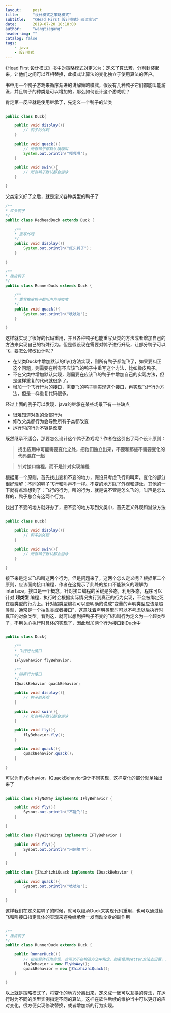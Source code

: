```yaml
---
layout:     post
title:      "设计模式之策略模式"
subtitle:   "《Head First 设计模式》阅读笔记"
date:       2019-07-20 18:18:00
author:     "wangtiegang"
header-img: ""
catalog: false
tags:
    - java
    - 设计模式
---
```


《Head First 设计模式》书中对策略模式对定义为：定义了算法簇，分别封装起来，让他们之间可以互相替换，此模式让算法的变化独立于使用算法的客户。

书中用一个鸭子游戏来循序渐进的讲解策略模式，假设有几种鸭子它们都能叫能游泳，并且鸭子的种类是可以增加的，那么如何设计这个游戏呢？

肯定第一反应就是使用继承了，先定义一个鸭子的父类

```java

public class Duck{

    public void display(){
        // 鸭子的外观
    }

    public void quack(){
        // 所有鸭子都默认嘎嘎叫
        System.out.println("嘎嘎嘎");
    }

    public void swin(){
        // 所有鸭子默认都会游泳
    }

}

```

父类定义好了之后，就是定义各种类型的鸭子了

```java
/**
* 红头鸭子
*/
public class RedheadDuck extends Duck {

    /**
    * 重写外观
    */
    public void display(){
        System.out.println("红头鸭子");
    }

}

/**
* 橡皮鸭子
*/
public class RunnerDuck extends Duck {

    /**
    * 重写橡皮鸭子都叫声为吱吱吱
    */
    public void quack(){
        System.out.println("吱吱吱");
    }

}

```

这样就实现了很好的代码重用，并且各种鸭子也能重写父类的方法或者增加自己的方法来实现自己的特殊行为。但是假设现在需要对鸭子进行升级，让部分鸭子可以飞，要怎么修改设计呢？

* 在父类Duck中增加默认的fly()方法实现，则所有鸭子都能飞了，如果要纠正这个问题，则需要在所有不应该飞的鸭子中重写这个方法，比如橡皮鸭子。
* 不在父类中增加默认实现，则需要在应该飞的鸭子中增加自己的实现方法，但是这样重复的代码就很多了。
* 增加一个飞行行为的接口，需要飞的鸭子则实现这个接口，再实现飞行行为方法，但是一样重复代码很多。

经过上面的例子可以发现，java的继承在某些场景下有一些缺点

* 很难知道对象的全部行为
* 修改父类都行为会导致所有子类都改变
* 运行时的行为不容易改变

既然继承不适合，那要怎么设计这个鸭子游戏呢？作者在这引出了两个设计原则：

> **找出应用中可能需要变化之处，把他们独立出来，不要和那些不需要变化的代码混在一起**

> **针对接口编程，而不是针对实现编程**

根据第一个原则，首先找出变和不变的地方，假设只考虑飞行和叫声。变化的部分很好理解：不同的鸭子飞行和叫声不一样。不变的地方除了外观和游泳，其他的一下就有点难想到了：飞行的行为，叫的行为，就是说不管是怎么飞的，叫声是怎么样的，鸭子总会有这两个行为。

找出了不变的地方就好办了，把不变的地方写到父类中，首先定义外观和游泳方法

```java

public class Duck{

    public void display(){
        // 鸭子的外观
    }

    public void swin(){
        // 所有鸭子默认都会游泳
    }

}

```

接下来是定义飞和叫这两个行为，但是问题来了，这两个怎么定义呢？根据第二个原则，应该面向接口编程，作者在这提示了此处的接口不能狭义的理解为interface，接口是一个概念，针对接口编程的关键是多态，利用多态，程序可以针对 **超类型** 编程，执行时会根据实际情况执行到真正的行为实现，不会被绑定死在超类型的行为上。针对超类型编程可以更明确的说成“变量的声明类型应该是超类型，通常是一个抽象类或者接口”，这意味着声明类型时可以不考虑以后执行时真正的对象类型。看到这，就可以想到把鸭子不变的飞和叫行为定义为一个超类型了，不用关心执行时具体的实现了，因此增加两个行为接口到Duck中

```java

public class Duck{

    /**
    * 飞行行为接口
    */
    IFlyBehavior flyBehavior;

    /**
    * 叫声行为接口
    */
    IQuackBehavior quackBehavior;

    public void display(){
        // 鸭子的外观
    }

    public void swin(){
        // 所有鸭子默认都会游泳
    }

    public void fly(){
        flyBehavior.fly();
    }

    public void quack(){
        quackBehavior.quack();
    }

}

```

可以为IFlyBehavior，IQuackBehavior设计不同实现，这样变化的部分就单独出来了

```java

public class FlyNoWay implements IFlyBehavior {

    public void fly(){
        Sysout.out.println("不能飞");
    }

}

public class FlyWithWings implements IFlyBehavior {

    public void fly(){
        Sysout.out.println("用翅膀飞");
    }

}

public class ZhizhizhiQuack implements IQuackBehavior {

    public void quack(){
        Sysout.out.println("吱吱吱");
    }

}

```

这样我们在定义每鸭子的时候，就可以继承Duck来实现代码重用，也可以通过给飞和叫接口指定具体的实现来避免继承牵一发而动全身的副作用

```java

/**
* 橡皮鸭子
*/
public class RunnerDuck extends Duck {

    public RunnerDuck(){
        // 指定具体行为实现，也可以不在构造方法中指定，如果使用setter方法去设置，就可以在运行是动态改变鸭子的行为了。
        flyBehavior = new FlyNoWay();
        quackBehavior = new ZhizhizhiQuack();
    }

}


```

以上就是策略模式了，将变化的地方分离出来，定义成一簇可以互换的算法，在运行时为不同的类型实例指定不同的算法，这样在软件后续的维护当中可以更好的应对变化，很方便实现修改替换，或者增加新的行为实现。